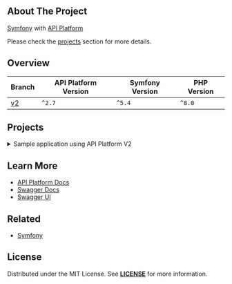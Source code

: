 ## About The Project  
[Symfony][symfony_website] with [API Platform][api_platform_website]
 
Please check the [projects](#projects) section for more details.

## Overview
| Branch   | API Platform Version | Symfony Version | PHP Version |
|----------|----------------------|-----------------|-------------|
| [v2][v2] | `^2.7`               | `^5.4`          | `^8.0`      |


## Projects
<details><summary>Sample application using API Platform V2</summary>  
<p>  

<img
src="url"
alt="Symfony API Platform Project"
width="50%"
/>

**Resources:**
- [API Platform 2: Serious RESTful APIs](https://symfonycasts.com/screencast/api-platform2)
  <br/>


#### Installation
```bash
git clone git@github.com:habibun/symfony-api-platform.git
cd symfony-api-platform
git checkout v2
symfony composer install
yarn install
symfony server:start
```

</p>
</details>


## Learn More
- [API Platform Docs][api_platform_docs]
- [Swagger Docs][swagger_docs]
- [Swagger UI](https://swagger.io/tools/swagger-ui/)


## Related
- [Symfony](https://github.com/habibun/symfony)  


## License
Distributed under the MIT License. See **[LICENSE][license]** for more information.



[//]: # (Links)
[license]: https://github.com/habibun/symfony-api-platform/blob/main/LICENSE
[symfony_website]: https://symfony.com/

[api_platform_website]: https://api-platform.com/
[api_platform_docs]: https://api-platform.com/docs
[swagger_docs]: https://swagger.io/docs/

[v2]: https://github.com/habibun/symfony-api-platform/tree/v2
[v2_tt]: https://github.com/habibun/symfony-api-platform/tree/v2 "Sample application using API Platform V2"
